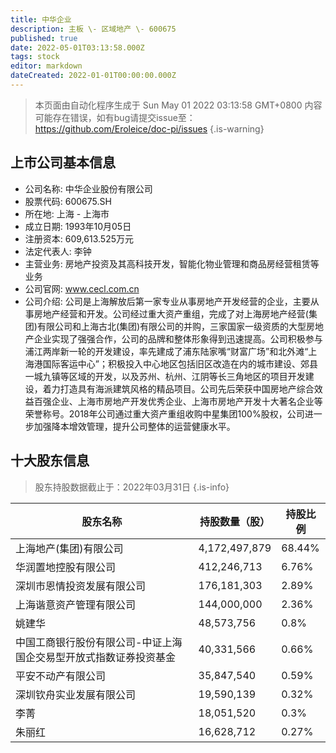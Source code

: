 ```yaml
---
title: 中华企业
description: 主板 \- 区域地产 \- 600675
published: true
date: 2022-05-01T03:13:58.000Z
tags: stock
editor: markdown
dateCreated: 2022-01-01T00:00:00.000Z
---
```


> 本页面由自动化程序生成于 Sun May 01 2022 03:13:58 GMT+0800
> 内容可能存在错误，如有bug请提交issue至：https://github.com/Eroleice/doc-pi/issues
{.is-warning}

## 上市公司基本信息
- 公司名称: 中华企业股份有限公司
- 股票代码: 600675.SH
- 所在地: 上海 - 上海市
- 成立日期: 1993年10月05日
- 注册资本: 609,613.525万元
- 法定代表人: 李钟
- 主营业务: 房地产投资及其高科技开发，智能化物业管理和商品房经营租赁等业务
- 公司官网: www.cecl.com.cn
- 公司介绍: 公司是上海解放后第一家专业从事房地产开发经营的企业，主要从事房地产经营和开发。公司经过重大资产重组，完成了对上海房地产经营(集团)有限公司和上海古北(集团)有限公司的并购，三家国家一级资质的大型房地产企业实现了强强合作，公司的品牌和整体形象得到迅速提高。公司积极参与浦江两岸新一轮的开发建设，率先建成了浦东陆家嘴“财富广场”和北外滩“上海港国际客运中心”；积极投入中心地区包括旧区改造在内的城市建设、郊县一城九镇等区域的开发，以及苏州、杭州、江阴等长三角地区的项目开发建设，着力打造具有海派建筑风格的精品项目。公司先后荣获中国房地产综合效益百强企业、上海市房地产开发优秀企业、上海市房地产开发十大著名企业等荣誉称号。2018年公司通过重大资产重组收购中星集团100%股权，公司进一步加强降本增效管理，提升公司整体的运营健康水平。


## 十大股东信息
> 股东持股数据截止于：2022年03月31日
{.is-info}

| 股东名称 | 持股数量（股） | 持股比例 |
| --- | --- | --- |
| 上海地产(集团)有限公司 | 4,172,497,879 | 68.44% |
| 华润置地控股有限公司 | 412,246,713 | 6.76% |
| 深圳市恩情投资发展有限公司 | 176,181,303 | 2.89% |
| 上海谐意资产管理有限公司 | 144,000,000 | 2.36% |
| 姚建华 | 48,573,756 | 0.8% |
| 中国工商银行股份有限公司-中证上海国企交易型开放式指数证券投资基金 | 40,331,566 | 0.66% |
| 平安不动产有限公司 | 35,847,540 | 0.59% |
| 深圳钦舟实业发展有限公司 | 19,590,139 | 0.32% |
| 李菁 | 18,051,520 | 0.3% |
| 朱丽红 | 16,628,712 | 0.27% |




